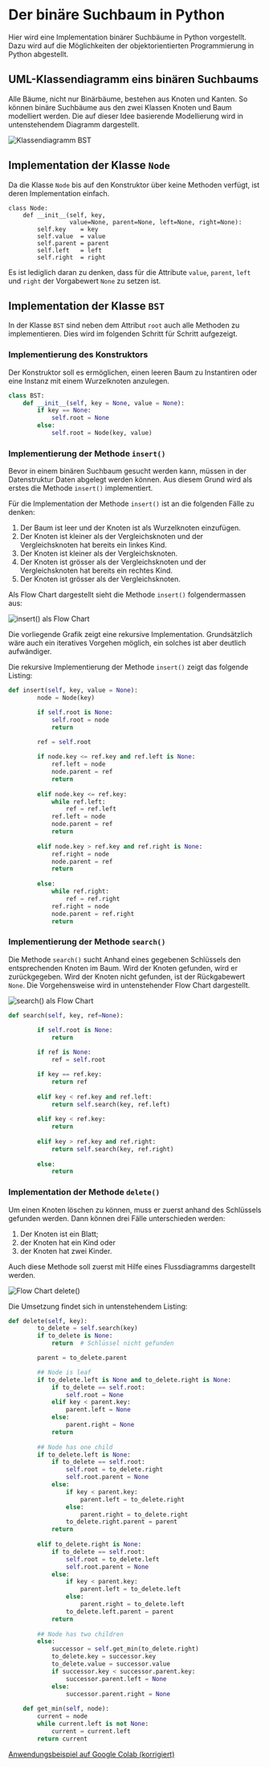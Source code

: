 # Der binäre Suchbaum in Python

Hier wird eine Implementation binärer Suchbäume in Python vorgestellt.
Dazu wird auf die Möglichkeiten der objektorientierten Programmierung in
Python abgestellt.

## UML-Klassendiagramm eins binären Suchbaums

Alle Bäume, nicht nur Binärbäume, bestehen aus Knoten und Kanten. So
können binäre Suchbäume aus den zwei Klassen Knoten und Baum modelliert
werden. Die auf dieser Idee basierende Modellierung wird in
untenstehendem Diagramm dargestellt.

![Klassendiagramm BST](./images/bst_klassendiagramm.svg)

## Implementation der Klasse `Node`

Da die Klasse `Node` bis auf den Konstruktor über keine Methoden
verfügt, ist deren Implementation einfach.

```pyhton
class Node:
    def __init__(self, key,
                 value=None, parent=None, left=None, right=None):
        self.key    = key
        self.value  = value
        self.parent = parent
        self.left   = left
        self.right  = right
```

Es ist lediglich daran zu denken, dass für die Attribute `value`,
`parent`, `left` und `right` der Vorgabewert `None` zu setzen ist.

## Implementation der Klasse `BST`

In der Klasse `BST` sind neben dem Attribut `root` auch alle Methoden zu
implementieren. Dies wird im folgenden Schritt für Schritt aufgezeigt.

### Implementierung des Konstruktors

Der Konstruktor soll es ermöglichen, einen leeren Baum zu Instantiren
oder eine Instanz mit einem Wurzelknoten anzulegen.

```python
class BST:
    def __init__(self, key = None, value = None):
        if key == None:
            self.root = None
        else:
            self.root = Node(key, value)
```

### Implementierung der Methode `insert()`

Bevor in einem binären Suchbaum gesucht werden kann, müssen in der
Datenstruktur Daten abgelegt werden können. Aus diesem Grund wird als
erstes die Methode `insert()` implementiert.

Für die Implementation der Methode `insert()` ist an die folgenden Fälle
zu denken:

1. Der Baum ist leer und der Knoten ist als Wurzelknoten einzufügen.
2. Der Knoten ist kleiner als der Vergleichsknoten und der
   Vergleichsknoten hat bereits ein linkes Kind.
3. Der Knoten ist kleiner als der Vergleichsknoten.
4. Der Knoten ist grösser als der Vergleichsknoten und der
   Vergleichsknoten hat bereits ein rechtes Kind.
5. Der Knoten ist grösser als der Vergleichsknoten.

Als Flow Chart dargestellt sieht die Methode `insert()` folgendermassen
aus:

![`insert()` als Flow Chart](./images/insert_flow_chart.svg)

Die vorliegende Grafik zeigt eine rekursive Implementation.
Grundsätzlich wäre auch ein iteratives Vorgehen möglich, ein solches ist
aber deutlich aufwändiger.

Die rekursive Implementierung der Methode `insert()` zeigt das folgende
Listing:

```Python
def insert(self, key, value = None):
        node = Node(key)

        if self.root is None:
            self.root = node
            return
        
        ref = self.root      

        if node.key <= ref.key and ref.left is None:
            ref.left = node
            node.parent = ref
            return
      
        elif node.key <= ref.key:
            while ref.left:
                ref = ref.left
            ref.left = node
            node.parent = ref
            return
        
        elif node.key > ref.key and ref.right is None:
            ref.right = node
            node.parent = ref
            return
        
        else:
            while ref.right:
                ref = ref.right
            ref.right = node
            node.parent = ref.right
            return
```

### Implementierung der Methode `search()`

Die Methode `search()` sucht Anhand eines gegebenen Schlüssels den
entsprechenden Knoten im Baum. Wird der Knoten gefunden, wird er
zurückgegeben. Wird der Knoten nicht gefunden, ist der Rückgabewert
`None`. Die Vorgehensweise wird in untenstehender Flow Chart
dargestellt.

![`search()` als Flow Chart](./images/search_flot_chart.svg)


```Python
def search(self, key, ref=None):

        if self.root is None:
            return
        
        if ref is None:
            ref = self.root

        if key == ref.key:
            return ref
        
        elif key < ref.key and ref.left:
            return self.search(key, ref.left)
        
        elif key < ref.key:
            return
        
        elif key > ref.key and ref.right:
            return self.search(key, ref.right)
        
        else:
            return
```

### Implementation der Methode `delete()`

Um einen Knoten löschen zu können, muss er zuerst anhand des Schlüssels
gefunden werden. Dann können drei Fälle unterschieden werden:

1. Der Knoten ist ein Blatt;
2. der Knoten hat ein Kind oder
3. der Knoten hat zwei Kinder.

Auch diese Methode soll zuerst mit Hilfe eines Flussdiagramms
dargestellt werden.

![Flow Chart `delete()`](./images/delete_flow_chart.svg)

Die Umsetzung findet sich in untenstehendem Listing:

```Python
def delete(self, key):
        to_delete = self.search(key)
        if to_delete is None:
            return  # Schlüssel nicht gefunden

        parent = to_delete.parent

        ## Node is leaf
        if to_delete.left is None and to_delete.right is None:
            if to_delete == self.root:
                self.root = None
            elif key < parent.key:
                parent.left = None
            else:
                parent.right = None
            return
        
        ## Node has one child
        if to_delete.left is None:
            if to_delete == self.root:
                self.root = to_delete.right
                self.root.parent = None
            else:
                if key < parent.key:
                    parent.left = to_delete.right
                else:
                    parent.right = to_delete.right
                to_delete.right.parent = parent
            return
        
        elif to_delete.right is None:
            if to_delete == self.root:
                self.root = to_delete.left
                self.root.parent = None
            else:
                if key < parent.key:
                    parent.left = to_delete.left
                else:
                    parent.right = to_delete.left
                to_delete.left.parent = parent
            return
        
        ## Node has two children
        else:
            successor = self.get_min(to_delete.right)
            to_delete.key = successor.key
            to_delete.value = successor.value
            if successor.key < successor.parent.key:
                successor.parent.left = None
            else:
                successor.parent.right = None
            
    def get_min(self, node):
        current = node
        while current.left is not None:
            current = current.left
        return current
```

[Anwendungsbeispiel auf Google Colab (korrigiert)](https://colab.research.google.com/github/I-gW-23-27/Skript/blob/main/docs/240604/240604_bst_anwendung.ipynb)
